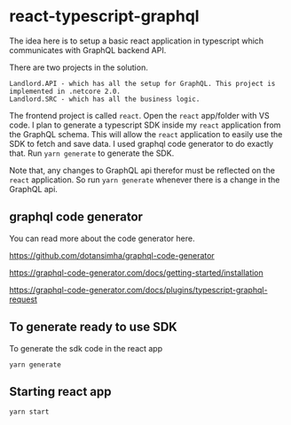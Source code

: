 # react-typescript-graphql
The idea here is to setup a basic react application in typescript which communicates with GraphQL backend API.

There are two projects in the solution.

    Landlord.API - which has all the setup for GraphQL. This project is implemented in .netcore 2.0.
    Landlord.SRC - which has all the business logic.
    
The frontend project is called ```react```. Open the ```react``` app/folder with VS code. I plan to generate a typescript SDK inside my ```react``` application from the GraphQL schema. This will allow the ```react``` application to easily use the SDK to fetch and save data. I used graphql code generator to do exactly that. Run `yarn generate` to generate the SDK.

Note that, any changes to GraphQL api therefor must be reflected on the ```react``` application. So run `yarn generate` whenever there is a change in the GraphQL api.

## graphql code generator
You can read more about the code generator here.

https://github.com/dotansimha/graphql-code-generator

https://graphql-code-generator.com/docs/getting-started/installation

https://graphql-code-generator.com/docs/plugins/typescript-graphql-request

## To generate ready to use SDK
To generate the sdk code in the react app

`yarn generate`

## Starting react app

`yarn start`

